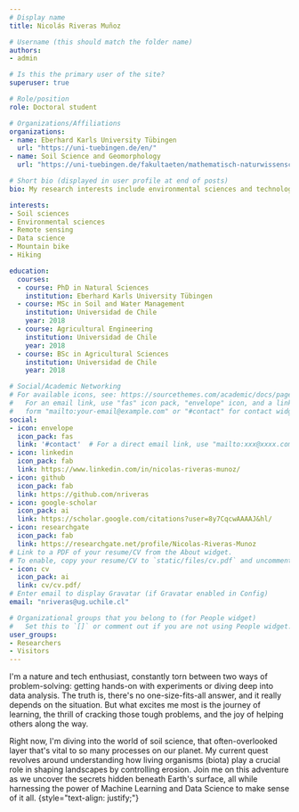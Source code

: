 ```yaml
---
# Display name
title: Nicolás Riveras Muñoz

# Username (this should match the folder name)
authors:
- admin

# Is this the primary user of the site?
superuser: true

# Role/position
role: Doctoral student

# Organizations/Affiliations
organizations:
- name: Eberhard Karls University Tübingen
  url: "https://uni-tuebingen.de/en/"
- name: Soil Science and Geomorphology
  url: "https://uni-tuebingen.de/fakultaeten/mathematisch-naturwissenschaftliche-fakultaet/fachbereiche/geowissenschaften/arbeitsgruppen/geographie/forschungsbereich/bodenkunde-und-geomorphologie/work-group/"

# Short bio (displayed in user profile at end of posts)
bio: My research interests include environmental sciences and technology in general.

interests:
- Soil sciences
- Environmental sciences
- Remote sensing
- Data science
- Mountain bike
- Hiking

education:
  courses:
  - course: PhD in Natural Sciences
    institution: Eberhard Karls University Tübingen
  - course: MSc in Soil and Water Management
    institution: Universidad de Chile
    year: 2018
  - course: Agricultural Engineering
    institution: Universidad de Chile
    year: 2018   
  - course: BSc in Agricultural Sciences
    institution: Universidad de Chile
    year: 2018

# Social/Academic Networking
# For available icons, see: https://sourcethemes.com/academic/docs/page-builder/#icons
#   For an email link, use "fas" icon pack, "envelope" icon, and a link in the
#   form "mailto:your-email@example.com" or "#contact" for contact widget.
social:
- icon: envelope
  icon_pack: fas
  link: '#contact'  # For a direct email link, use "mailto:xxx@xxxx.com".
- icon: linkedin
  icon_pack: fab
  link: https://www.linkedin.com/in/nicolas-riveras-munoz/
- icon: github
  icon_pack: fab
  link: https://github.com/nriveras
- icon: google-scholar
  icon_pack: ai
  link: https://scholar.google.com/citations?user=8y7CqcwAAAAJ&hl/
- icon: researchgate
  icon_pack: fab
  link: https://researchgate.net/profile/Nicolas-Riveras-Munoz
# Link to a PDF of your resume/CV from the About widget.
# To enable, copy your resume/CV to `static/files/cv.pdf` and uncomment the lines below.
- icon: cv
  icon_pack: ai
  link: cv/cv.pdf/
# Enter email to display Gravatar (if Gravatar enabled in Config)
email: "nriveras@ug.uchile.cl"

# Organizational groups that you belong to (for People widget)
#   Set this to `[]` or comment out if you are not using People widget.
user_groups:
- Researchers
- Visitors
---
```

I'm a nature and tech enthusiast, constantly torn between two ways of problem-solving: getting hands-on with experiments or diving deep into data analysis. The truth is, there's no one-size-fits-all answer, and it really depends on the situation. But what excites me most is the journey of learning, the thrill of cracking those tough problems, and the joy of helping others along the way.</p>

Right now, I'm diving into the world of soil science, that often-overlooked layer that's vital to so many processes on our planet. My current quest revolves around understanding how living organisms (biota) play a crucial role in shaping landscapes by controlling erosion. Join me on this adventure as we uncover the secrets hidden beneath Earth's surface, all while harnessing the power of Machine Learning and Data Science to make sense of it all.
{style="text-align: justify;"}
